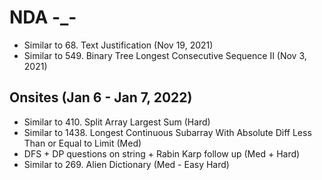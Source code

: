 # NDA -_-

- Similar to 68. Text Justification (Nov 19, 2021)
- Similar to 549. Binary Tree Longest Consecutive Sequence II (Nov 3, 2021)

## Onsites (Jan 6 - Jan 7, 2022)

- Similar to 410. Split Array Largest Sum (Hard)
- Similar to 1438. Longest Continuous Subarray With Absolute Diff Less Than or Equal to Limit (Med)
- DFS + DP questions on string + Rabin Karp follow up (Med + Hard)
- Similar to 269. Alien Dictionary (Med - Easy Hard)
